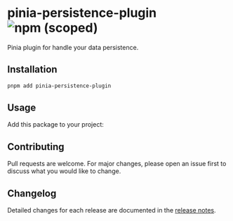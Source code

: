 # pinia-persistence-plugin ![npm (scoped)](https://img.shields.io/npm/v/pinia-persistence-plugin)

Pinia plugin for handle your data persistence.

## Installation

```sh
pnpm add pinia-persistence-plugin
```

## Usage

Add this package to your project:

## Contributing

Pull requests are welcome. For major changes, please open an issue first to discuss what you would like to change.

## Changelog

Detailed changes for each release are documented in the [release notes](https://github.com/noeGnh/pinia-persistence-plugin/releases).
